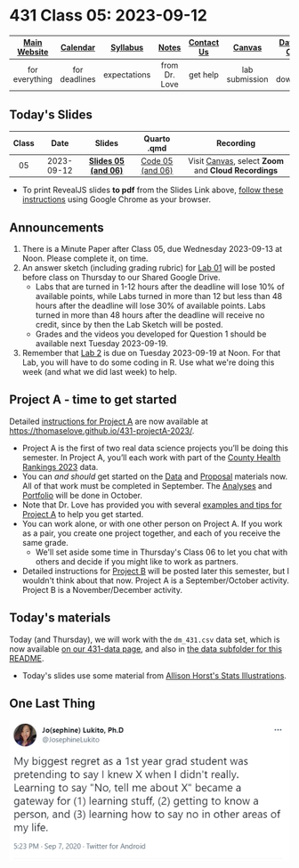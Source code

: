# 431 Class 05: 2023-09-12

[Main Website](https://thomaselove.github.io/431-2023/) | [Calendar](https://thomaselove.github.io/431-2023/calendar.html) | [Syllabus](https://thomaselove.github.io/431-syllabus-2023/) | [Notes](https://thomaselove.github.io/431-notes/) | [Contact Us](https://thomaselove.github.io/431-2023/contact.html) | [Canvas](https://canvas.case.edu) | [Data and Code](https://github.com/THOMASELOVE/431-data)
:-----------: | :--------------: | :----------: | :---------: | :-------------: | :-----------: | :------------:
for everything | for deadlines | expectations | from Dr. Love | get help | lab submission | for downloads

## Today's Slides

Class | Date | Slides | Quarto .qmd | Recording
:---: | :--------: | :------: | :------: | :-------------:
05 | 2023-09-12 | **[Slides 05 (and 06)](https://thomaselove.github.io/431-slides-2023/class05.html)** | [Code 05 (and 06)](https://thomaselove.github.io/431-slides-2023/class05.qmd) | Visit [Canvas](https://canvas.case.edu/), select **Zoom** and **Cloud Recordings**

- To print RevealJS slides **to pdf** from the Slides Link above, [follow these instructions](https://quarto.org/docs/presentations/revealjs/presenting.html#print-to-pdf) using Google Chrome as your browser.

## Announcements

1. There is a Minute Paper after Class 05, due Wednesday 2023-09-13 at Noon. Please complete it, on time.
2. An answer sketch (including grading rubric) for [Lab 01](https://github.com/THOMASELOVE/431-labs-2023) will be posted before class on Thursday to our Shared Google Drive. 
    - Labs that are turned in 1-12 hours after the deadline will lose 10% of available points, while Labs turned in more than 12 but less than 48 hours after the deadline will lose 30% of available points. Labs turned in more than 48 hours after the deadline will receive no credit, since by then the Lab Sketch will be posted.
    - Grades and the videos you developed for Question 1 should be available next Tuesday 2023-09-19.
3. Remember that [Lab 2](https://github.com/THOMASELOVE/431-labs-2023) is due on Tuesday 2023-09-19 at Noon. For that Lab, you will have to do some coding in R. Use what we're doing this week (and what we did last week) to help.

## Project A - time to get started

Detailed [instructions for Project A](https://thomaselove.github.io/431-projectA-2023/) are now available at <https://thomaselove.github.io/431-projectA-2023/>.

- Project A is the first of two real data science projects you’ll be doing this semester. In Project A, you’ll each work with part of the [County Health Rankings 2023](https://www.countyhealthrankings.org/explore-health-rankings/rankings-data-documentation) data. 
- You can *and should* get started on the [Data](https://thomaselove.github.io/431-projectA-2023/data.html) and [Proposal](https://thomaselove.github.io/431-projectA-2023/proposal.html) materials now. All of that work must be completed in September. The [Analyses](https://thomaselove.github.io/431-projectA-2023/analyses.html) and [Portfolio](https://thomaselove.github.io/431-projectA-2023/portfolio.html) will be done in October.
- Note that Dr. Love has provided you with several [examples and tips for Project A](https://thomaselove.github.io/431-projectA-2023/examples.html) to help you get started.
- You can work alone, or with one other person on Project A. If you work as a pair, you create one project together, and each of you receive the same grade.
    - We'll set aside some time in Thursday's Class 06 to let you chat with others and decide if you might like to work as partners.
- Detailed instructions for [Project B](https://thomaselove.github.io/431-projectA-2022/) will be posted later this semester, but I wouldn't think about that now. Project A is a September/October activity. Project B is a November/December activity.
  
## Today's materials

Today (and Thursday), we will work with the `dm_431.csv` data set, which is now available [on our 431-data page](https://github.com/THOMASELOVE/431-data), and also in [the data subfolder for this README](https://github.com/THOMASELOVE/431-classes-2023/tree/main/class05/data).

- Today's slides use some material from [Allison Horst's Stats Illustrations](https://github.com/allisonhorst/stats-illustrations).

## One Last Thing

![](https://github.com/THOMASELOVE/431-classes-2023/blob/main/class05/images/lukito_2020-09-07.PNG)

